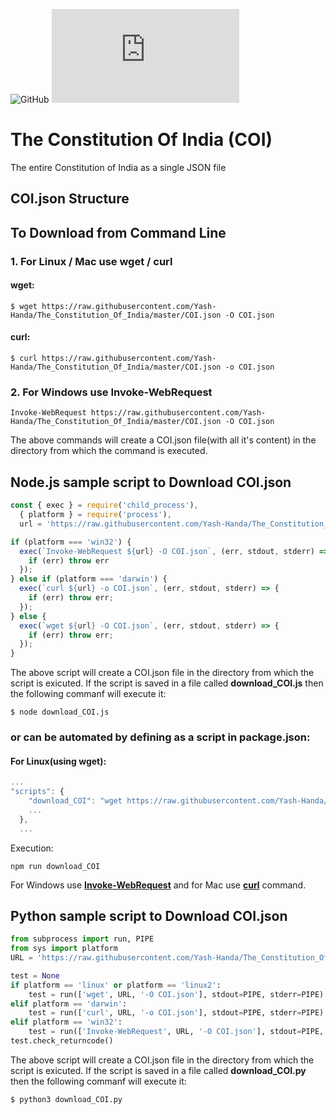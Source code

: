 ![GitHub](https://img.shields.io/github/license/Yash-Handa/The_Constitution_Of_India?style=for-the-badge)
![GitHub file size in bytes](https://img.shields.io/github/size/Yash-Handa/The_Constitution_Of_India/COI.json?style=for-the-badge)

# The Constitution Of India (COI)
The entire Constitution of India as a single JSON file

## COI.json Structure

## To Download from Command Line

### 1. For Linux / Mac use **wget** / **curl**

  #### wget:
  
  ```shell
  $ wget https://raw.githubusercontent.com/Yash-Handa/The_Constitution_Of_India/master/COI.json -O COI.json
  ```
  
  #### curl:
  
  ```shell
  $ curl https://raw.githubusercontent.com/Yash-Handa/The_Constitution_Of_India/master/COI.json -o COI.json
  ```
  
### 2. For Windows use **Invoke-WebRequest**

  ```shell
  Invoke-WebRequest https://raw.githubusercontent.com/Yash-Handa/The_Constitution_Of_India/master/COI.json -O COI.json
  ```
  
The above commands will create a COI.json file(with all it's content) in the directory from which the command is executed.

## Node.js sample script to Download COI.json

```js
const { exec } = require('child_process'),
  { platform } = require('process'),
  url = 'https://raw.githubusercontent.com/Yash-Handa/The_Constitution_Of_India/master/COI.json';

if (platform === 'win32') {
  exec(`Invoke-WebRequest ${url} -O COI.json`, (err, stdout, stderr) => {
    if (err) throw err
  });
} else if (platform === 'darwin') {
  exec(`curl ${url} -o COI.json`, (err, stdout, stderr) => {
    if (err) throw err;
  });
} else {
  exec(`wget ${url} -O COI.json`, (err, stdout, stderr) => {
    if (err) throw err;
  });
}
```

The above script will create a COI.json file in the directory from which the script is exicuted.
If the script is saved in a file called **download_COI.js** then the following commanf will execute it:

```shell
$ node download_COI.js
```

### or can be automated by defining as a script in package.json:

#### For Linux(using **wget**):

```js
...
"scripts": {
    "download_COI": "wget https://raw.githubusercontent.com/Yash-Handa/The_Constitution_Of_India/master/COI.json -O COI.json"
    ...
  },
  ...
```

Execution:

```shell
npm run download_COI
```

For Windows use [**Invoke-WebRequest**](#2-for-windows-use-invoke-webrequest) and for Mac use [**curl**](#curl) command.

## Python sample script to Download COI.json

```python
from subprocess import run, PIPE
from sys import platform
URL = 'https://raw.githubusercontent.com/Yash-Handa/The_Constitution_Of_India/master/COI.json'

test = None
if platform == 'linux' or platform == 'linux2':
    test = run(['wget', URL, '-O COI.json'], stdout=PIPE, stderr=PIPE)
elif platform == 'darwin':
    test = run(['curl', URL, '-o COI.json'], stdout=PIPE, stderr=PIPE)
elif platform == 'win32':
    test = run(['Invoke-WebRequest', URL, '-O COI.json'], stdout=PIPE, stderr=PIPE)
test.check_returncode()
```

The above script will create a COI.json file in the directory from which the script is exicuted.
If the script is saved in a file called **download_COI.py** then the following commanf will execute it:

```shell
$ python3 download_COI.py
```
